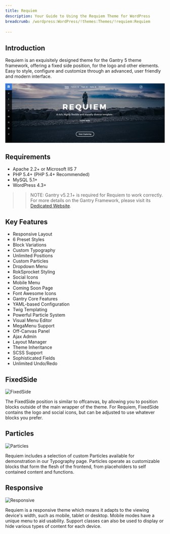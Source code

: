 ```yaml
---
title: Requiem
description: Your Guide to Using the Requiem Theme for WordPress
breadcrumb: /wordpress:WordPress/!themes:Themes/!requiem:Requiem

---
```


Introduction
-----

Requiem is an exquisitely designed theme for the Gantry 5 theme framework, offering a fixed side position, for the logo and other elements. Easy to style, configure and customize through an advanced, user friendly and modern interface.

![](assets/requiem.png)

Requirements
-----
* Apache 2.2+ or Microsoft IIS 7
* PHP 5.4+ (PHP 5.4+ Recommended)
* MySQL 5.1+
* WordPress 4.3+

>> NOTE: Gantry v5.2.1+ is required for Requiem to work correctly. For more details on the Gantry Framework, please visit its [Dedicated Website](http://gantry.org).

Key Features
-----

* Responsive Layout
* 6 Preset Styles
* Block Variations
* Custom Typography
* Unlimited Positions
* Custom Particles
* Dropdown Menu
* RokSprocket Styling
* Social Icons
* Mobile Menu
* Coming Soon Page
* Font Awesome Icons 
* Gantry Core Features
* YAML-based Configuration
* Twig Templating
* Powerful Particle System
* Visual Menu Editor
* MegaMenu Support
* Off-Canvas Panel
* Ajax Admin
* Layout Manager
* Theme Inheritance
* SCSS Support
* Sophisticated Fields
* Unlimited Undo/Redo

## FixedSide

![FixedSide](ft-2.jpg)

The FixedSide position is similar to offcanvas, by allowing you to position blocks outside of the main wrapper of the theme. For Requiem, FixedSide contains the logo and social icons, but can be adjusted to use whatever blocks you prefer.

## Particles

![Particles](ft-3.jpg)

Requiem includes a selection of custom Particles available for demonstration in our Typography page. Particles operate as customizable blocks that form the flesh of the frontend, from placeholders to self contained content and functions.

## Responsive

![Responsive](ft-4.jpg)

Requiem is a responsive theme which means it adapts to the viewing device's width, such as mobile, tablet or desktop. Mobile modes have a unique menu to aid usability. Support classes can also be used to display or hide various types of content for each device.
